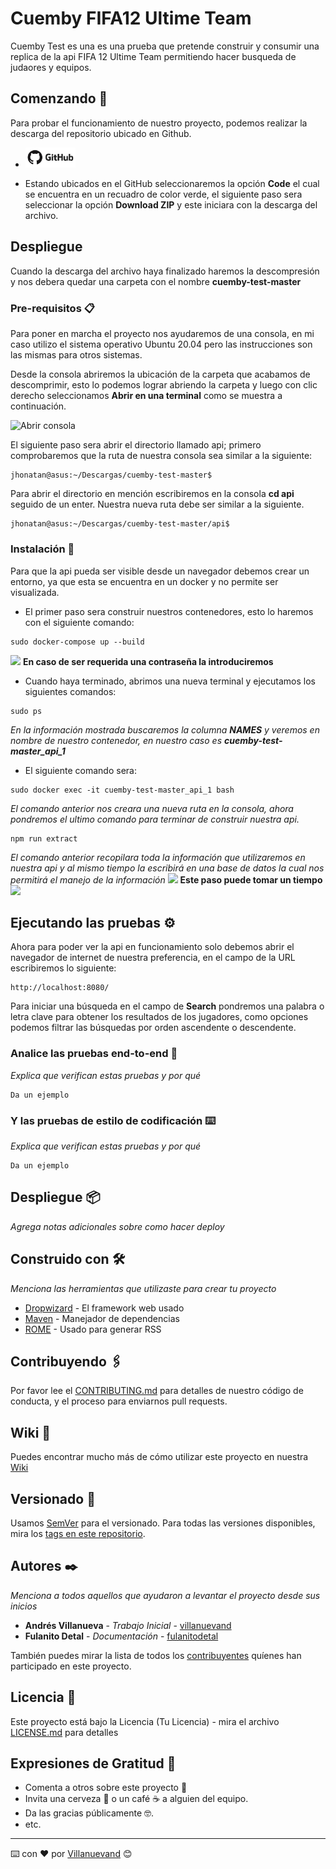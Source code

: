 # Cuemby FIFA12 Ultime Team

Cuemby Test es una es una prueba que pretende construir y consumir una replica de la api FIFA 12 Ultime Team permitiendo hacer busqueda de judaores y equipos.

## Comenzando 🚀

Para probar el funcionamiento de nuestro proyecto, podemos realizar la descarga del repositorio ubicado en Github.
* <a href="https://github.com/steven-cruz/cuemby-test"><img src="https://github.com/steven-cruz/cuemby-test/blob/master/docs/img/github.png?raw=true" width="80px"></a>

* Estando ubicados en el GitHub seleccionaremos la opción **Code** el cual se encuentra en un recuadro de color verde, el siguiente paso sera seleccionar la opción **Download ZIP** y este iniciara con la descarga del archivo.

## Despliegue

Cuando la descarga del archivo haya finalizado haremos la descompresión y nos debera quedar una carpeta con el nombre **cuemby-test-master**

### Pre-requisitos 📋

Para poner en marcha el proyecto nos ayudaremos de una consola, en mi caso utilizo el sistema operativo Ubuntu 20.04 pero las instrucciones son las mismas para otros sistemas.

Desde la consola abriremos la ubicación de la carpeta que acabamos de descomprimir, esto lo podemos lograr abriendo la carpeta y luego con clic derecho seleccionamos **Abrir en una terminal** como se muestra a continuación.

![Abrir consola](https://github.com/steven-cruz/cuemby-test/blob/master/docs/img/Selecci%C3%B3n_060.png?raw=true)

El siguiente paso sera abrir el directorio llamado api; primero comprobaremos que la ruta de nuestra consola sea similar a la siguiente:

```
jhonatan@asus:~/Descargas/cuemby-test-master$
```
Para abrir el directorio en mención escribiremos en la consola **cd api** seguido de un enter. Nuestra nueva ruta debe ser similar a la siguiente.

```
jhonatan@asus:~/Descargas/cuemby-test-master/api$
```

### Instalación 🔧

Para que la api pueda ser visible desde un navegador debemos crear un entorno, ya que esta se encuentra en un docker y no permite ser visualizada.

* El primer paso sera construir nuestros contenedores, esto lo haremos con el siguiente comando:

```
sudo docker-compose up --build
```

<img src="https://github.githubassets.com/images/icons/emoji/unicode/26a0.png?v8" width="13px"> **En caso de ser requerida una contraseña la introduciremos**

* Cuando haya terminado, abrimos una nueva terminal y ejecutamos los siguientes comandos:

```
sudo ps
```
_En la información mostrada buscaremos la columna **NAMES**  y veremos en nombre de nuestro contenedor, en nuestro caso es **cuemby-test-master_api_1**_

* El siguiente comando sera:
```
sudo docker exec -it cuemby-test-master_api_1 bash
```
_El comando anterior nos creara una nueva ruta en la consola, ahora pondremos el ultimo comando para terminar de construir nuestra api._

```
npm run extract
```

_El comando anterior recopilara toda la información que utilizaremos en nuestra api y al mismo tiempo la escribirá en una base de datos la cual nos permitirá el manejo de la información_ 
<img src="https://github.githubassets.com/images/icons/emoji/unicode/26a0.png?v8" width="13px"> **Este paso puede tomar un tiempo** <img src="https://github.githubassets.com/images/icons/emoji/unicode/23f3.png?v8" width="13px">

## Ejecutando las pruebas ⚙️

Ahora para poder ver la api en funcionamiento solo debemos abrir el navegador de internet de nuestra preferencia, en el campo de la URL escribiremos lo siguiente:

```
http://localhost:8080/
```

Para iniciar una búsqueda en el campo de **Search** pondremos una palabra o letra clave para obtener los resultados de  los jugadores, como opciones podemos filtrar las búsquedas por orden ascendente o descendente.


### Analice las pruebas end-to-end 🔩

_Explica que verifican estas pruebas y por qué_

```
Da un ejemplo
```

### Y las pruebas de estilo de codificación ⌨️

_Explica que verifican estas pruebas y por qué_

```
Da un ejemplo
```

## Despliegue 📦

_Agrega notas adicionales sobre como hacer deploy_

## Construido con 🛠️

_Menciona las herramientas que utilizaste para crear tu proyecto_

* [Dropwizard](http://www.dropwizard.io/1.0.2/docs/) - El framework web usado
* [Maven](https://maven.apache.org/) - Manejador de dependencias
* [ROME](https://rometools.github.io/rome/) - Usado para generar RSS

## Contribuyendo 🖇️

Por favor lee el [CONTRIBUTING.md](https://gist.github.com/villanuevand/xxxxxx) para detalles de nuestro código de conducta, y el proceso para enviarnos pull requests.

## Wiki 📖

Puedes encontrar mucho más de cómo utilizar este proyecto en nuestra [Wiki](https://github.com/tu/proyecto/wiki)

## Versionado 📌

Usamos [SemVer](http://semver.org/) para el versionado. Para todas las versiones disponibles, mira los [tags en este repositorio](https://github.com/tu/proyecto/tags).

## Autores ✒️

_Menciona a todos aquellos que ayudaron a levantar el proyecto desde sus inicios_

* **Andrés Villanueva** - *Trabajo Inicial* - [villanuevand](https://github.com/villanuevand)
* **Fulanito Detal** - *Documentación* - [fulanitodetal](#fulanito-de-tal)

También puedes mirar la lista de todos los [contribuyentes](https://github.com/your/project/contributors) quíenes han participado en este proyecto. 

## Licencia 📄

Este proyecto está bajo la Licencia (Tu Licencia) - mira el archivo [LICENSE.md](LICENSE.md) para detalles

## Expresiones de Gratitud 🎁

* Comenta a otros sobre este proyecto 📢
* Invita una cerveza 🍺 o un café ☕ a alguien del equipo. 
* Da las gracias públicamente 🤓.
* etc.



---
⌨️ con ❤️ por [Villanuevand](https://github.com/Villanuevand) 😊
